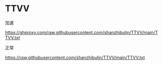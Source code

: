 # TTVV
加速


https://ghproxy.com/raw.githubusercontent.com/shanzhibulin/TTVV/main/TTVV.txt




正常

https://raw.githubusercontent.com/shanzhibulin/TTVV/main/TTVV.txt
